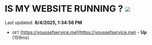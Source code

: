 # IS MY WEBSITE RUNNING ? [![](https://img.shields.io/static/v1?label=Sponsor&message=%E2%9D%A4&logo=GitHub&color=%23fe8e86)](https://github.com/sponsors/Youssef-Lehmam)

Last updated: **8/4/2025, 1:34:56 PM**

- `GET` [https://youssefservice.me](https://youssefservice.me) - **Up** (159ms)
